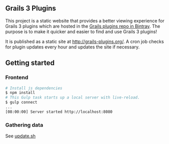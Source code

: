 Grails 3 Plugins
---

This project is a static website that provides a better viewing experience for Grails 3 plugins which are hosted in the [Grails plugins repo in Bintray](https://bintray.com/grails/plugins). The purpose is to make it quicker and easier to find and use Grails 3 plugins!

It is published as a static site at <http://grails-plugins.org/>. A cron job checks for plugin updates every hour and updates the site if necessary.

## Getting started

### Frontend

```bash
# Install js dependencies
$ npm install
# This Gulp task starts up a local server with live-reload.
$ gulp connect
...
[08:00:00] Server started http://localhost:8080
```

### Gathering data

See [update.sh](update.sh)
